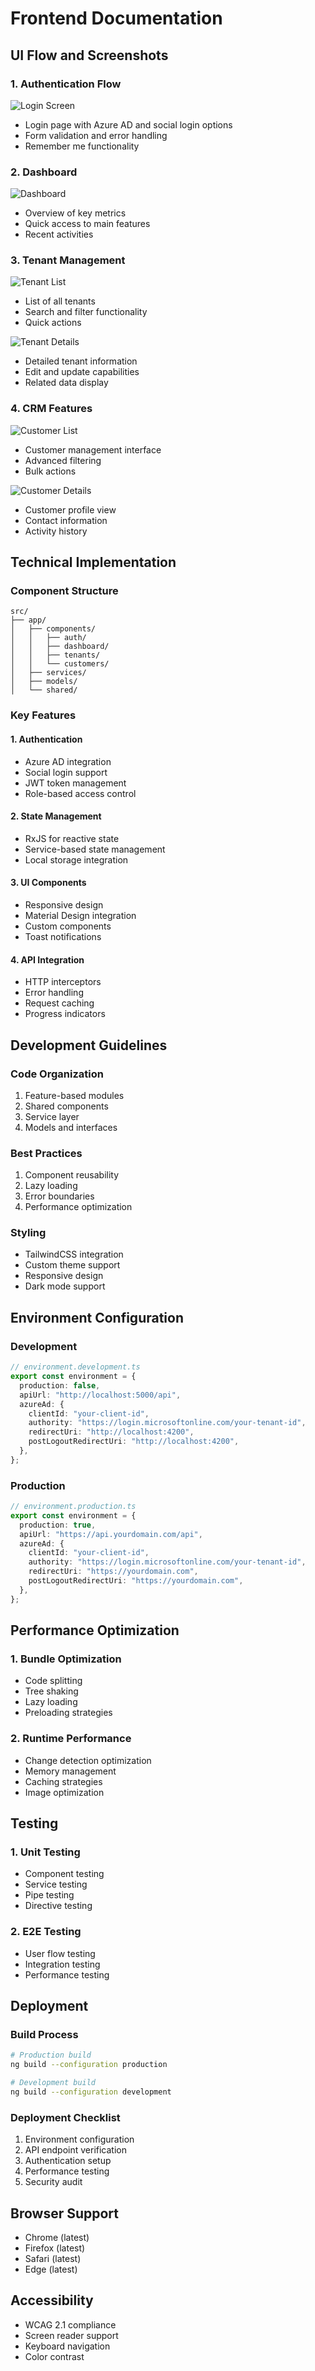# Frontend Documentation

## UI Flow and Screenshots

### 1. Authentication Flow

![Login Screen](Frontend%20Images/Screenshot%202025-05-27%20005437.png)

- Login page with Azure AD and social login options
- Form validation and error handling
- Remember me functionality

### 2. Dashboard

![Dashboard](Frontend%20Images/Screenshot%202025-05-27%20005715.png)

- Overview of key metrics
- Quick access to main features
- Recent activities

### 3. Tenant Management

![Tenant List](Frontend%20Images/Screenshot%202025-05-27%20005727.png)

- List of all tenants
- Search and filter functionality
- Quick actions

![Tenant Details](Frontend%20Images/Screenshot%202025-05-27%20005740.png)

- Detailed tenant information
- Edit and update capabilities
- Related data display

### 4. CRM Features

![Customer List](Frontend%20Images/Screenshot%202025-05-27%20005803.png)

- Customer management interface
- Advanced filtering
- Bulk actions

![Customer Details](Frontend%20Images/Screenshot%202025-05-27%20005816.png)

- Customer profile view
- Contact information
- Activity history

## Technical Implementation

### Component Structure

```
src/
├── app/
│   ├── components/
│   │   ├── auth/
│   │   ├── dashboard/
│   │   ├── tenants/
│   │   └── customers/
│   ├── services/
│   ├── models/
│   └── shared/
```

### Key Features

#### 1. Authentication

- Azure AD integration
- Social login support
- JWT token management
- Role-based access control

#### 2. State Management

- RxJS for reactive state
- Service-based state management
- Local storage integration

#### 3. UI Components

- Responsive design
- Material Design integration
- Custom components
- Toast notifications

#### 4. API Integration

- HTTP interceptors
- Error handling
- Request caching
- Progress indicators

## Development Guidelines

### Code Organization

1. Feature-based modules
2. Shared components
3. Service layer
4. Models and interfaces

### Best Practices

1. Component reusability
2. Lazy loading
3. Error boundaries
4. Performance optimization

### Styling

- TailwindCSS integration
- Custom theme support
- Responsive design
- Dark mode support

## Environment Configuration

### Development

```typescript
// environment.development.ts
export const environment = {
  production: false,
  apiUrl: "http://localhost:5000/api",
  azureAd: {
    clientId: "your-client-id",
    authority: "https://login.microsoftonline.com/your-tenant-id",
    redirectUri: "http://localhost:4200",
    postLogoutRedirectUri: "http://localhost:4200",
  },
};
```

### Production

```typescript
// environment.production.ts
export const environment = {
  production: true,
  apiUrl: "https://api.yourdomain.com/api",
  azureAd: {
    clientId: "your-client-id",
    authority: "https://login.microsoftonline.com/your-tenant-id",
    redirectUri: "https://yourdomain.com",
    postLogoutRedirectUri: "https://yourdomain.com",
  },
};
```

## Performance Optimization

### 1. Bundle Optimization

- Code splitting
- Tree shaking
- Lazy loading
- Preloading strategies

### 2. Runtime Performance

- Change detection optimization
- Memory management
- Caching strategies
- Image optimization

## Testing

### 1. Unit Testing

- Component testing
- Service testing
- Pipe testing
- Directive testing

### 2. E2E Testing

- User flow testing
- Integration testing
- Performance testing

## Deployment

### Build Process

```bash
# Production build
ng build --configuration production

# Development build
ng build --configuration development
```

### Deployment Checklist

1. Environment configuration
2. API endpoint verification
3. Authentication setup
4. Performance testing
5. Security audit

## Browser Support

- Chrome (latest)
- Firefox (latest)
- Safari (latest)
- Edge (latest)

## Accessibility

- WCAG 2.1 compliance
- Screen reader support
- Keyboard navigation
- Color contrast
